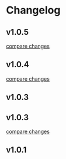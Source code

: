 # Changelog


## v1.0.5

[compare changes](https://github.com/timb-103/nuxt-mongodb-auth/compare/v1.0.4...v1.0.5)

## v1.0.4

[compare changes](https://github.com/timb-103/nuxt-mongodb-auth/compare/v1.0.3...v1.0.4)

## v1.0.3

## v1.0.3

[compare changes](https://github.com/timb-103/nuxt-simple-css/compare/v1.0.1...v1.0.3)

## v1.0.1

